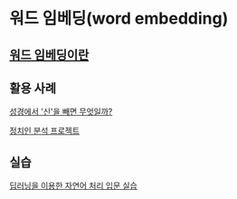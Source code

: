 # 워드 임베딩(word embedding)
  
## [워드 임베딩이란](https://wikidocs.net/22644)

## 활용 사례
[성경에서 '신'을 빼면 무엇일까?](https://n.news.naver.com/article/028/0002460199)

[정치인 분석 프로젝트](https://docs.google.com/document/d/1HhqVlCwkHVd3kc1BmbG-8-oumaslsHYW1qte2UkN-p0/edit?usp=sharing)

## 실습
[딥러닝을 이용한 자연어 처리 입문 실습](https://wikidocs.net/50739)
